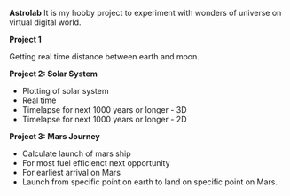 **Astrolab**
It is my hobby project to experiment with wonders of universe on virtual digital world.

**Project 1**

Getting real time distance between earth and moon.

**Project 2: Solar System**

- Plotting of solar system
 -  Real time
 -  Timelapse for next 1000 years or longer - 3D
 -  Timelapse for next 1000 years or longer - 2D

**Project 3: Mars Journey**

- Calculate launch of mars ship
 - For most fuel efficienct next opportunity
 - For earliest arrival on Mars
 - Launch from specific point on earth to land on specific point on Mars.

    


